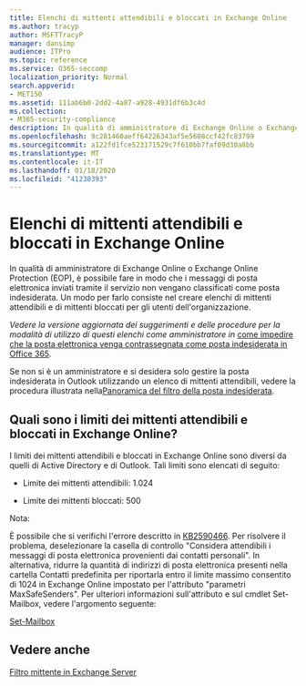```yaml
---
title: Elenchi di mittenti attendibili e bloccati in Exchange Online
ms.author: tracyp
author: MSFTTracyP
manager: dansimp
audience: ITPro
ms.topic: reference
ms.service: O365-seccomp
localization_priority: Normal
search.appverid:
- MET150
ms.assetid: 111ab6b0-2dd2-4a87-a928-4931df6b3c4d
ms.collection:
- M365-security-compliance
description: In qualità di amministratore di Exchange Online o Exchange Online Protection (EOP), è possibile fare in modo che i messaggi di posta elettronica inviati tramite il servizio non vengano classificati come posta indesiderata. Un modo per farlo consiste nel creare elenchi di mittenti attendibili e di mittenti bloccati per gli utenti dell'organizzazione.
ms.openlocfilehash: 9c281460aeff64226343af5e5608ccf42fc83799
ms.sourcegitcommit: a122fd1fce523171529c7f610bb7faf09d30a8bb
ms.translationtype: MT
ms.contentlocale: it-IT
ms.lasthandoff: 01/18/2020
ms.locfileid: "41238393"
---
```

# <a name="safe-sender-and-blocked-sender-lists-in-exchange-online"></a>Elenchi di mittenti attendibili e bloccati in Exchange Online

In qualità di amministratore di Exchange Online o Exchange Online Protection (EOP), è possibile fare in modo che i messaggi di posta elettronica inviati tramite il servizio non vengano classificati come posta indesiderata. Un modo per farlo consiste nel creare elenchi di mittenti attendibili e di mittenti bloccati per gli utenti dell'organizzazione.

*Vedere la versione aggiornata dei suggerimenti e delle procedure per la modalità di utilizzo di questi elenchi come amministratore in* [come impedire che la posta elettronica venga contrassegnata come posta indesiderata in Office 365](prevent-email-from-being-marked-as-spam.md).

Se non si è un amministratore e si desidera solo gestire la posta indesiderata in Outlook utilizzando un elenco di mittenti attendibili, vedere la procedura illustrata nella[Panoramica del filtro della posta indesiderata](https://support.office.com/article/5ae3ea8e-cf41-4fa0-b02a-3b96e21de089).

## <a name="what-is-the-safe-and-blocked-sender-limits-in-exchange-online"></a>Quali sono i limiti dei mittenti attendibili e bloccati in Exchange Online?

I limiti dei mittenti attendibili e bloccati in Exchange Online sono diversi da quelli di Active Directory e di Outlook. Tali limiti sono elencati di seguito:

- Limite dei mittenti attendibili: 1.024

- Limite dei mittenti bloccati: 500

Nota:

È possibile che si verifichi l'errore descritto in [KB2590466](https://support.microsoft.com/help/2590466/you-receive-the-error-junk-e-mail-validation-error-in-outlook-web-app). Per risolvere il problema, deselezionare la casella di controllo "Considera attendibili i messaggi di posta elettronica provenienti dai contatti personali". In alternativa, ridurre la quantità di indirizzi di posta elettronica presenti nella cartella Contatti predefinita per riportarla entro il limite massimo consentito di 1024 in Exchange Online impostato per l'attributo "parametri MaxSafeSenders". Per ulteriori informazioni sull'attributo e sul cmdlet Set-Mailbox, vedere l'argomento seguente:

[Set-Mailbox](https://docs.microsoft.com/powershell/module/exchange/mailboxes/Set-Mailbox)

## <a name="see-also"></a>Vedere anche

[Filtro mittente in Exchange Server](https://docs.microsoft.com/exchange/antispam-and-antimalware/antispam-protection/sender-filtering)
